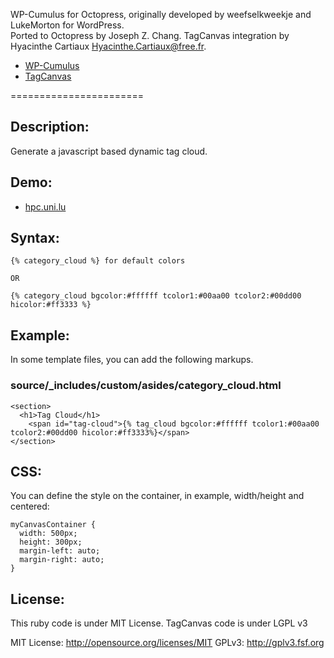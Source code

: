 WP-Cumulus for Octopress, originally developed by weefselkweekje and LukeMorton for WordPress.                                                                                                                                     
Ported to Octopress by Joseph Z. Chang.
TagCanvas integration by Hyacinthe Cartiaux <Hyacinthe.Cartiaux@free.fr>.

* [WP-Cumulus](http://wordpress.org/extend/plugins/wp-cumulus/)
* [TagCanvas](http://www.goat1000.com/tagcanvas.php)

=======================

Description:
------------

Generate a javascript based dynamic tag cloud.

Demo:
-----

* [hpc.uni.lu](https://hpc.uni.lu/blog/archives/)

Syntax:
-------
    {% category_cloud %} for default colors

    OR

    {% category_cloud bgcolor:#ffffff tcolor1:#00aa00 tcolor2:#00dd00 hicolor:#ff3333 %}

Example:
--------
In some template files, you can add the following markups.

### source/_includes/custom/asides/category_cloud.html ###

    <section>
      <h1>Tag Cloud</h1>
        <span id="tag-cloud">{% tag_cloud bgcolor:#ffffff tcolor1:#00aa00 tcolor2:#00dd00 hicolor:#ff3333%}</span>
    </section>

CSS:
----

You can define the style on the container, in example, width/height and centered:

    myCanvasContainer {
      width: 500px;
      height: 300px;
      margin-left: auto;
      margin-right: auto;
    }

License:
--------

This ruby code is under MIT License.
TagCanvas code is under LGPL v3

MIT License: http://opensource.org/licenses/MIT
GPLv3: http://gplv3.fsf.org

